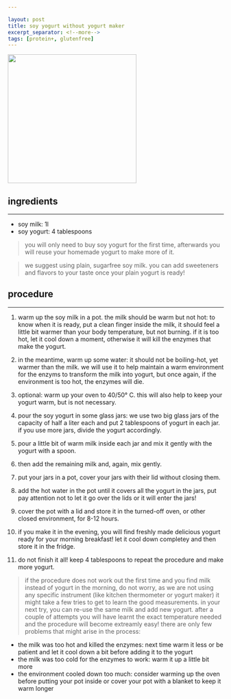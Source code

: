 ```yaml
---

layout: post
title: soy yogurt without yogurt maker
excerpt_separator: <!--more-->
tags: [protein+, glutenfree]
---
```



 <img src="../../../images/soy-yogurt.jpeg" width="300">
 
 
 <!--more-->

## ingredients
---

- soy milk: 1l
- soy yogurt: 4 tablespoons

> you will only need to buy soy yogurt for the first time, afterwards you will reuse your homemade yogurt to make more of it.

> we suggest using plain, sugarfree soy milk. you can add sweeteners and flavors to your taste once your plain yogurt is ready!

## procedure
---

1. warm up the soy milk in a pot. the milk should be warm but not hot: to know when it is ready, put a clean finger inside the milk, it should feel a little bit warmer than your body temperature, but not burning. if it is too hot, let it cool down a moment, otherwise it will kill the enzymes that make the yogurt.

2. in the meantime, warm up some water: it should not be boiling-hot, yet warmer than the milk. we will use it to help maintain a warm environment for the enzyms to transform the milk into yogurt, but once again, if the environment is too hot, the enzymes will die.

3. optional: warm up your oven to 40/50° C. this will also help to keep your yogurt warm, but is not necessary.

4. pour the soy yogurt in some glass jars: we use two big glass jars of the capacity of half a liter each and put 2 tablespoons of yogurt in each jar. if you use more jars, divide the yogurt accordingly.

5. pour a little bit of warm milk inside each jar and mix it gently with the yogurt with a spoon.

6. then add the remaining milk and, again, mix gently.

7. put your jars in a pot, cover your jars with their lid without closing them.

8. add the hot water in the pot until it covers all the yogurt in the jars, put pay attention not to let it go over the lids or it will enter the jars!

9. cover the pot with a lid and store it in the turned-off oven, or other closed environment, for 8-12 hours.

10. if you make it in the evening, you will find freshly made delicious yogurt ready for your morning breakfast! let it cool down completey and then store it in the fridge.

11. do not finish it all! keep 4 tablespoons to repeat the procedure and make more yogurt.

> if the procedure does not work out the first time and you find milk instead of yogurt in the morning, do not worry, as we are not using any specific instrument (like kitchen thermometer or yogurt maker) it might take a few tries to get to learn the good measurements. in your next try, you can re-use the same milk and add new yogurt. after a couple of attempts you will have learnt the exact temperature needed and the procedure will become extreamly easy! there are only few problems that might arise in the process:
- the milk was too hot and killed the enzymes: next time warm it less or be patient and let it cool down a bit before adding it to the yogurt
- the milk was too cold for the enzymes to work: warm it up a little bit more
- the environment cooled down too much: consider warming up the oven before putting your pot inside or cover your pot with a blanket to keep it warm longer

